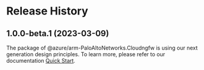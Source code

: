 # Release History
    
## 1.0.0-beta.1 (2023-03-09)

The package of @azure/arm-PaloAltoNetworks.Cloudngfw is using our next generation design principles. To learn more, please refer to our documentation [Quick Start](https://aka.ms/js-track2-quickstart).
